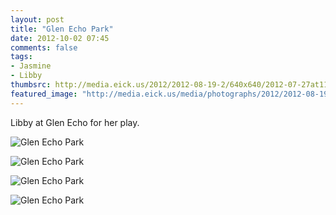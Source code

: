 ```yaml
---
layout: post
title: "Glen Echo Park"
date: 2012-10-02 07:45
comments: false
tags: 
- Jasmine
- Libby
thumbsrc: http://media.eick.us/2012/2012-08-19-2/640x640/2012-07-27at11-46-57-2012-07-27at11-46-57.jpg
featured_image: "http://media.eick.us/media/photographs/2012/2012-08-19-2/2012-07-27at12-24-29-2012-07-27at12-24-29.jpg"
---
```

Libby at Glen Echo for her play.

![Glen Echo Park](http://media.eick.us/media/photographs/2012/2012-08-19-2/2012-07-27at12-24-29-2012-07-27at12-24-29.jpg)


![Glen Echo Park](http://media.eick.us/media/photographs/2012/2012-08-19-2/2012-07-27at12-07-42-2012-07-27at12-07-42.jpg)


![Glen Echo Park](http://media.eick.us/media/photographs/2012/2012-08-19-2/2012-07-27at11-46-57-2012-07-27at11-46-57.jpg)


![Glen Echo Park](http://media.eick.us/media/photographs/2012/2012-08-19-2/2012-07-27at11-00-48-2012-07-27at11-00-48.jpg)


